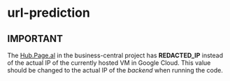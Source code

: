 # url-prediction

## IMPORTANT
The [Hub.Page.al](https://github.com/Mikkel-Github/rul-prediction/blob/main/business-central/src/Pages/Hub.Page.al) in the business-central project has **REDACTED_IP** instead of the actual IP of the currently hosted VM in Google Cloud. This value should be changed to the actual IP of the _backend_ when running the code.
